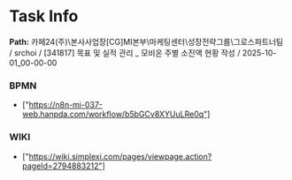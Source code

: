 # Task Info

**Path:** 카페24(주)\본사사업장\[CG]MI본부\마케팅센터\성장전략그룹\그로스파트너팀 / srchoi / [341817] 목표 및 실적 관리 _ 모비온 주별 소진액 현황 작성 / 2025-10-01_00-00-00

### BPMN
- ["https://n8n-mi-037-web.hanpda.com/workflow/b5bGCv8XYUuLRe0q"]

### WIKI
- ["https://wiki.simplexi.com/pages/viewpage.action?pageId=2794883212"]

